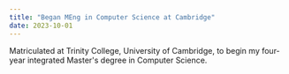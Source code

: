 ```yaml
---
title: "Began MEng in Computer Science at Cambridge"
date: 2023-10-01
---
```


Matriculated at Trinity College, University of Cambridge, to begin my four-year integrated Master's degree in Computer Science. 